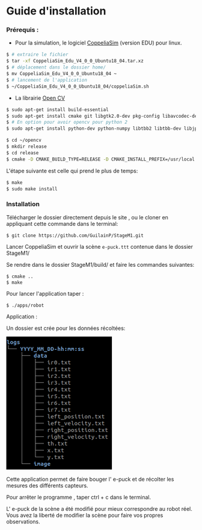 # Guide d'installation

### Prérequis :

* Pour la simulation, le logiciel [CoppeliaSim](https://www.coppeliarobotics.com/downloads)  (version EDU) pour linux.
```sh
$ # extraire le fichier
$ tar -xf CoppeliaSim_Edu_V4_0_0_Ubuntu18_04.tar.xz
$ # déplacement dans le dossier home/
$ mv CoppeliaSim_Edu_V4_0_0_Ubuntu18_04 ~
$ # lancement de l'application
$ ~/CoppeliaSim_Edu_V4_0_0_Ubuntu18_04/coppeliaSim.sh
```

* La librairie [Open CV](https://docs.opencv.org/2.4/doc/tutorials/introduction/linux_install/linux_install.html)
```sh
$ sudo apt-get install build-essential
$ sudo apt-get install cmake git libgtk2.0-dev pkg-config libavcodec-dev libavformat-dev libswscale-dev
$ # En option pour avoir opencv pour python 2
$ sudo apt-get install python-dev python-numpy libtbb2 libtbb-dev libjpeg-dev libpng-dev libtiff-dev libdc1394-22-dev
```

```sh
$ cd ~/opencv
$ mkdir release
$ cd release
$ cmake -D CMAKE_BUILD_TYPE=RELEASE -D CMAKE_INSTALL_PREFIX=/usr/local ..
```
L'étape suivante est celle qui prend le plus de temps:
```sh
$ make
$ sudo make install
```

### Installation

Télécharger le dossier directement depuis le site , ou le cloner en appliquant cette commande dans le terminal:

    $ git clone https://github.com/GuilainP/StageM1.git

Lancer CoppeliaSim et ouvrir la scène `e-puck.ttt` contenue dans le dossier StageM1/ 

Se rendre dans le dossier StageM1/build/ et faire les commandes suivantes:

    $ cmake ..
    $ make

Pour lancer l'application taper :

    $ ./apps/robot


Application : 

Un dossier est crée pour les données récoltées:

![](logs_tree.png)

Cette application permet de faire bouger l' e-puck et de récolter les mesures des différents capteurs.

Pour arrêter le programme , taper ctrl + c dans le terminal.

L' e-puck de la scène a été modifié pour mieux correspondre au robot réel.
Vous avez la liberté de modifier la scène pour faire vos propres observations.



